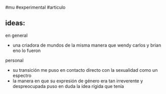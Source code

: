 #mu #experimental #articulo
## ideas:

en general
* una criadora de mundos de la misma manera que wendy carlos y brian eno lo fueron

personal
- su transición me puso en contacto directo con la sexualidad como un espectro 
- la manera en que su expresión de género era tan irreverente y despreocupada puso en duda la idea rígida que tenía